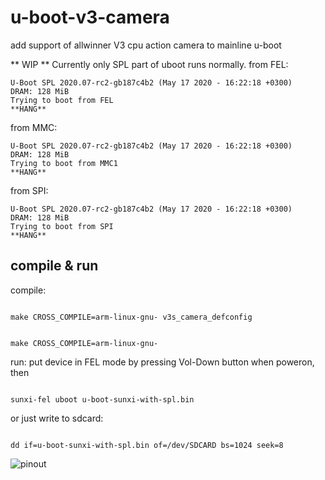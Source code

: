 # u-boot-v3-camera
add support of allwinner V3 cpu action camera to mainline u-boot


** WIP **
Currently only SPL part of uboot runs normally.
from FEL:

```
U-Boot SPL 2020.07-rc2-gb187c4b2 (May 17 2020 - 16:22:18 +0300)
DRAM: 128 MiB
Trying to boot from FEL
**HANG**
```

from MMC:

```
U-Boot SPL 2020.07-rc2-gb187c4b2 (May 17 2020 - 16:22:18 +0300)
DRAM: 128 MiB
Trying to boot from MMC1
**HANG**
```

from SPI:

```
U-Boot SPL 2020.07-rc2-gb187c4b2 (May 17 2020 - 16:22:18 +0300)  
DRAM: 128 MiB
Trying to boot from SPI
**HANG**
```


## compile & run
compile:

<code>
make CROSS_COMPILE=arm-linux-gnu- v3s_camera_defconfig

make CROSS_COMPILE=arm-linux-gnu- 
</code>

run:
put device in FEL mode by pressing Vol-Down button when poweron, then

<code>
sunxi-fel uboot u-boot-sunxi-with-spl.bin
</code>

or just write to sdcard:

<code>
dd if=u-boot-sunxi-with-spl.bin of=/dev/SDCARD bs=1024 seek=8
</code>


![pinout](https://github.com/ktkd/u-boot-v3-camera/raw/master/camera_ttl.jpg)
